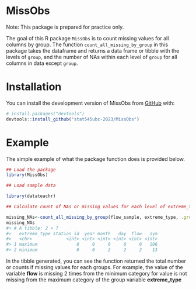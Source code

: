
<!-- README.md is generated from README.Rmd. Please edit that file -->

# MissObs

Note: This package is prepared for practice only.

The goal of this R package `MissObs` is to count missing values for all
columns by group. The function `count_all_missing_by_group` in this
package takes the dataframe and returns a data frame or tibble with the
levels of `group`, and the number of NAs within each level of `group`
for all columns in data except `group`.

# Installation

You can install the development version of MissObs from
[GitHub](https://github.com/) with:

``` r
# install.packages("devtools")
devtools::install_github("stat545ubc-2023/MissObs")
```

# Example

The simple example of what the package function does is provided below.

``` r
## Load the package
library(MissObs)

## Load sample data

library(datateachr)

## Calculate count of NAs or missing values for each level of extreme_type category in flow sample data.

missing_NAs<-count_all_missing_by_group(flow_sample, extreme_type, .groups = "drop")
missing_NAs
#> # A tibble: 2 × 7
#>   extreme_type station_id  year month   day  flow   sym
#>   <chr>             <int> <int> <int> <int> <int> <int>
#> 1 maximum               0     0     0     0     0   106
#> 2 minimum               0     0     2     2     2    13
```

In the tibble generated, you can see the function returned the total
number or counts if missing values for each groups. For example, the
value of the variable **flow** is missing 2 times from the minimum
category for value is not missing from the maximum category of the group
variable **extreme_type**

